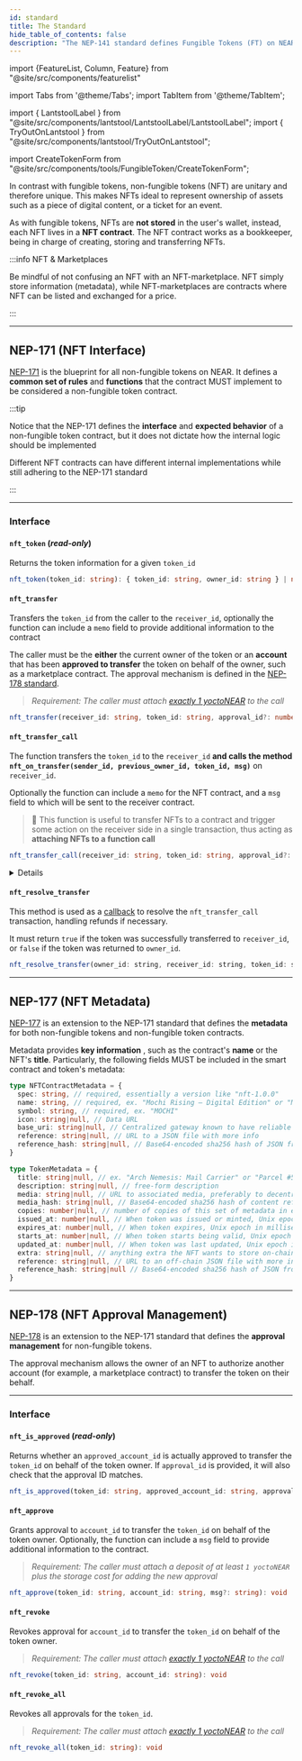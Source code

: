 ```yaml
---
id: standard
title: The Standard
hide_table_of_contents: false
description: "The NEP-141 standard defines Fungible Tokens (FT) on NEAR"
---
```


import {FeatureList, Column, Feature} from "@site/src/components/featurelist"

import Tabs from '@theme/Tabs';
import TabItem from '@theme/TabItem';

import { LantstoolLabel } from "@site/src/components/lantstool/LantstoolLabel/LantstoolLabel";
import { TryOutOnLantstool } from "@site/src/components/lantstool/TryOutOnLantstool";

import CreateTokenForm from "@site/src/components/tools/FungibleToken/CreateTokenForm";

In contrast with fungible tokens, non-fungible tokens (NFT) are unitary and therefore unique. This makes NFTs ideal to represent ownership of assets such as a piece of digital content, or a ticket for an event.

As with fungible tokens, NFTs are **not stored** in the user's wallet, instead, each NFT lives in a **NFT contract**. The NFT contract works as a bookkeeper, being in charge of creating, storing and transferring NFTs.

:::info NFT & Marketplaces

Be mindful of not confusing an NFT with an NFT-marketplace. NFT simply store information (metadata), while NFT-marketplaces are contracts where NFT can be listed and exchanged for a price.

:::

---

## NEP-171 (NFT Interface)

[NEP-171](https://github.com/near/NEPs/tree/master/neps/nep-0171.md) is the blueprint for all non-fungible tokens on NEAR. It defines a **common set of rules** and **functions** that the contract MUST implement to be considered a non-fungible token contract.

:::tip

Notice that the NEP-171 defines the **interface** and **expected behavior** of a non-fungible token contract, but it does not dictate how the internal logic should be implemented

Different NFT contracts can have different internal implementations while still adhering to the NEP-171 standard

:::

<hr class="subsection" />

### Interface

#### `nft_token` (*read-only*)

Returns the token information for a given `token_id`

```ts
nft_token(token_id: string): { token_id: string, owner_id: string } | null
```

#### `nft_transfer`
Transfers the `token_id` from the caller to the `receiver_id`, optionally the function can include a `memo` field to provide additional information to the contract

The caller must be the **either** the current owner of the token or an **account** that has been **approved to transfer** the token on behalf of the owner, such as a marketplace contract. The approval mechanism is defined in the [NEP-178 standard](https://github.com/near/NEPs/blob/master/neps/nep-0178.md).

> *Requirement: The caller must attach [exactly 1 yoctoNEAR](../../smart-contracts/security/one_yocto.md) to the call*

```ts
nft_transfer(receiver_id: string, token_id: string, approval_id?: number, memo: string?): void
```

#### `nft_transfer_call`

The function transfers the `token_id` to the `receiver_id` **and calls the method `nft_on_transfer(sender_id, previous_owner_id, token_id, msg)`** on `receiver_id`.

Optionally the function can include a `memo` for the NFT contract, and a `msg` field to which will be sent to the receiver contract.

> 📖 This function is useful to transfer NFTs to a contract and trigger some action on the receiver side in a single transaction, thus acting as **attaching NFTs to a function call**

```ts
nft_transfer_call(receiver_id: string, token_id: string, approval_id?: number, memo?: string, msg: string): Promise {}
```

<details>

    <summary> nft_on_transfer </summary>

    Smart contracts expecting to **receive** Non-Fungible Tokens **must** implement this method.

    The method **must** return a boolean value indicating whether the token should be returned to the sender (`true`) or not (`false`).

    ```ts
    nft_on_transfer(sender_id: string, previous_owner_id: string, token_id: string, msg: string): boolean
    ```

    ⚠️ Note that this method does not need to be implemented by the NFT contract itself, but rather by any contract that expects to receive non-fungible tokens

</details>

#### `nft_resolve_transfer`

This method is used as a [callback](../../smart-contracts/anatomy/crosscontract.md#callback-function) to resolve the `nft_transfer_call` transaction, handling refunds if necessary.

It must return `true` if the token was successfully transferred to `receiver_id`, or `false` if the token was returned to `owner_id`.

```js
nft_resolve_transfer(owner_id: string, receiver_id: string, token_id: string, approved_account_ids?: Record<string, number>): boolean
```

---

## NEP-177 (NFT Metadata)

[NEP-177](https://github.com/near/NEPs/blob/master/neps/nep-0177.md) is an extension to the NEP-171 standard that defines the **metadata** for both non-fungible tokens and non-fungible token contracts.

Metadata provides **key information** , such as the contract's **name** or the NFT's **title**. Particularly, the following fields MUST be included in the smart contract and token's metadata:

```ts
type NFTContractMetadata = {
  spec: string, // required, essentially a version like "nft-1.0.0"
  name: string, // required, ex. "Mochi Rising — Digital Edition" or "Metaverse 3"
  symbol: string, // required, ex. "MOCHI"
  icon: string|null, // Data URL
  base_uri: string|null, // Centralized gateway known to have reliable access to decentralized storage assets referenced by `reference` or `media` URLs
  reference: string|null, // URL to a JSON file with more info
  reference_hash: string|null, // Base64-encoded sha256 hash of JSON from reference field. Required if `reference` is included.
}

type TokenMetadata = {
  title: string|null, // ex. "Arch Nemesis: Mail Carrier" or "Parcel #5055"
  description: string|null, // free-form description
  media: string|null, // URL to associated media, preferably to decentralized, content-addressed storage
  media_hash: string|null, // Base64-encoded sha256 hash of content referenced by the `media` field. Required if `media` is included.
  copies: number|null, // number of copies of this set of metadata in existence when token was minted.
  issued_at: number|null, // When token was issued or minted, Unix epoch in milliseconds
  expires_at: number|null, // When token expires, Unix epoch in milliseconds
  starts_at: number|null, // When token starts being valid, Unix epoch in milliseconds
  updated_at: number|null, // When token was last updated, Unix epoch in milliseconds
  extra: string|null, // anything extra the NFT wants to store on-chain. Can be stringified JSON.
  reference: string|null, // URL to an off-chain JSON file with more info.
  reference_hash: string|null // Base64-encoded sha256 hash of JSON from reference field. Required if `reference` is included.
}
```

---

## NEP-178 (NFT Approval Management)

[NEP-178](https://github.com/near/NEPs/blob/master/neps/nep-0178.md) is an extension to the NEP-171 standard that defines the **approval management** for non-fungible tokens.

The approval mechanism allows the owner of an NFT to authorize another account (for example, a marketplace contract) to transfer the token on their behalf.

<hr class="subsection" />

### Interface

#### `nft_is_approved` (*read-only*)

Returns whether an `approved_account_id` is actually approved to transfer the `token_id` on behalf of the token owner. If `approval_id` is provided, it will also check that the approval ID matches.

```ts
nft_is_approved(token_id: string, approved_account_id: string, approval_id?: number): boolean
```

#### `nft_approve`

Grants approval to `account_id` to transfer the `token_id` on behalf of the token owner. Optionally, the function can include a `msg` field to provide additional information to the contract.

> *Requirement: The caller must attach a deposit of at least `1 yoctoNEAR` plus the storage cost for adding the new approval*

```ts
nft_approve(token_id: string, account_id: string, msg?: string): void
```

#### `nft_revoke`
Revokes approval for `account_id` to transfer the `token_id` on behalf of the token owner.

> *Requirement: The caller must attach [exactly 1 yoctoNEAR](../../smart-contracts/security/one_yocto.md) to the call*

```ts
nft_revoke(token_id: string, account_id: string): void
```

#### `nft_revoke_all`

Revokes all approvals for the `token_id`.

> *Requirement: The caller must attach [exactly 1 yoctoNEAR](../../smart-contracts/security/one_yocto.md) to the call*

```ts
nft_revoke_all(token_id: string): void
```




<!--

## NEP-148 (Token Metadata)

[NEP-148](https://github.com/near/NEPs/tree/master/neps/nep-0141.md) is an extension to the NEP-141 standard that defines the fungible tokens **metadata**.

Metadata provides **key information** about the token, such as its **name, symbol, and decimal precision**, particularly, the following fields MUST be included in the token's metadata:

- `spec`: a string. Should be `ft-1.0.0` to indicate that a Fungible Token contract adheres to the current versions of this Metadata and the [Fungible Token Core][FT Core] specs
- `name`: the human-readable name of the token
- `symbol`: the abbreviation, like wETH or AMPL
- `decimals`: used in frontends to show the proper significant digits of a token

The metadata is useful for wallets and other user interfaces to display the token correctly, for example if a token is defined as:

```json
{
  "spec": "ft-1.0.0",
  "name": "My Awesome Token",
  "symbol": "MAT",
  "decimals": 4
}
```

A balance of `123456` units of such token should be displayed in a user interface as `12.3456 MAT`. -->